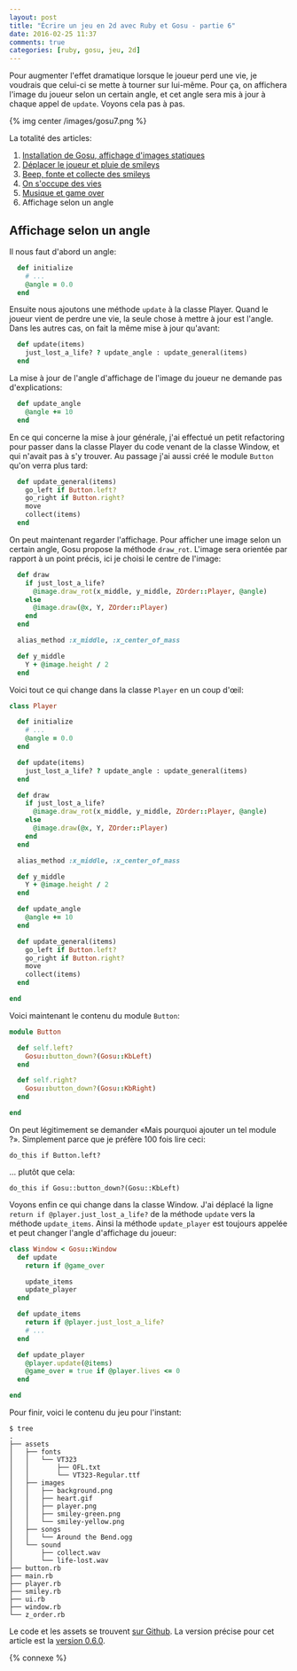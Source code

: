 ```yaml
---
layout: post
title: "Écrire un jeu en 2d avec Ruby et Gosu - partie 6"
date: 2016-02-25 11:37
comments: true
categories: [ruby, gosu, jeu, 2d]
---
```


Pour augmenter l'effet dramatique lorsque le joueur perd une vie, je voudrais
que celui-ci se mette à tourner sur lui-même. Pour ça, on affichera l'image du
joueur selon un certain angle, et cet angle sera mis à jour à chaque appel de
`update`. Voyons cela pas à pas.

{% img center /images/gosu7.png %}

<!-- more -->

La totalité des articles:

1. [Installation de Gosu, affichage d'images statiques](/blog/2016/02/10/ecrire-un-jeu-en-2d-avec-ruby-et-gosu-partie-1/)
2. [Déplacer le joueur et pluie de smileys](/blog/2016/02/11/ecrire-un-jeu-en-2d-avec-ruby-et-gosu-partie-2/)
3. [Beep, fonte et collecte des smileys](/blog/2016/02/12/ecrire-un-jeu-en-2d-avec-ruby-et-gosu-partie-3/)
4. [On s'occupe des vies](/blog/2016/02/13/ecrire-un-jeu-en-2d-avec-ruby-et-gosu-partie-4/)
5. [Musique et game over](/blog/2016/02/15/ecrire-un-jeu-en-2d-avec-ruby-et-gosu-partie-5/)
6. Affichage selon un angle

## Affichage selon un angle

Il nous faut d'abord un angle:

```ruby player.rb
  def initialize
    # ...
    @angle = 0.0
  end
```

Ensuite nous ajoutons une méthode `update` à la classe Player. Quand le joueur
vient de perdre une vie, la seule chose à mettre à jour est l'angle. Dans les
autres cas, on fait la même mise à jour qu'avant:

```ruby player.rb
  def update(items)
    just_lost_a_life? ? update_angle : update_general(items)
  end
```

La mise à jour de l'angle d'affichage de l'image du joueur ne demande pas
d'explications:

```ruby player.rb
  def update_angle
    @angle += 10
  end
```

En ce qui concerne la mise à jour générale, j'ai effectué un petit refactoring
pour passer dans la classe Player du code venant de la classe Window, et qui
n'avait pas à s'y trouver. Au passage j'ai aussi créé le module `Button` qu'on
verra plus tard:

```ruby player.rb
  def update_general(items)
    go_left if Button.left?
    go_right if Button.right?
    move
    collect(items)
  end
```

On peut maintenant regarder l'affichage. Pour afficher une image selon un
certain angle, Gosu propose la méthode `draw_rot`. L'image sera orientée par
rapport à un point précis, ici je choisi le centre de l'image:

```ruby player.rb
  def draw
    if just_lost_a_life?
      @image.draw_rot(x_middle, y_middle, ZOrder::Player, @angle)
    else
      @image.draw(@x, Y, ZOrder::Player)
    end
  end

  alias_method :x_middle, :x_center_of_mass

  def y_middle
    Y + @image.height / 2
  end
```

Voici tout ce qui change dans la classe `Player` en un coup d'œil:

```ruby
class Player

  def initialize
    # ...
    @angle = 0.0
  end

  def update(items)
    just_lost_a_life? ? update_angle : update_general(items)
  end

  def draw
    if just_lost_a_life?
      @image.draw_rot(x_middle, y_middle, ZOrder::Player, @angle)
    else
      @image.draw(@x, Y, ZOrder::Player)
    end
  end

  alias_method :x_middle, :x_center_of_mass

  def y_middle
    Y + @image.height / 2
  end

  def update_angle
    @angle += 10
  end

  def update_general(items)
    go_left if Button.left?
    go_right if Button.right?
    move
    collect(items)
  end

end
```

Voici maintenant le contenu du module `Button`:

```ruby
module Button

  def self.left?
    Gosu::button_down?(Gosu::KbLeft)
  end

  def self.right?
    Gosu::button_down?(Gosu::KbRight)
  end

end
```

On peut légitimement se demander «Mais pourquoi ajouter un tel module ?».
Simplement parce que je préfère 100 fois lire ceci:

    do_this if Button.left?

… plutôt que cela:

    do_this if Gosu::button_down?(Gosu::KbLeft)

Voyons enfin ce qui change dans la classe Window.
J'ai déplacé la ligne `return if @player.just_lost_a_life?` de la méthode
`update` vers la méthode `update_items`. Ainsi la méthode `update_player` est
toujours appelée et peut changer l'angle d'affichage du joueur:

```ruby
class Window < Gosu::Window
  def update
    return if @game_over

    update_items
    update_player
  end

  def update_items
    return if @player.just_lost_a_life?
    # ...
  end

  def update_player
    @player.update(@items)
    @game_over = true if @player.lives <= 0
  end

end
```

Pour finir, voici le contenu du jeu pour l'instant:

    $ tree
    .
    ├── assets
    │   ├── fonts
    │   │   └── VT323
    │   │       ├── OFL.txt
    │   │       └── VT323-Regular.ttf
    │   ├── images
    │   │   ├── background.png
    │   │   ├── heart.gif
    │   │   ├── player.png
    │   │   ├── smiley-green.png
    │   │   └── smiley-yellow.png
    │   ├── songs
    │   │   └── Around the Bend.ogg
    │   └── sound
    │       ├── collect.wav
    │       └── life-lost.wav
    ├── button.rb
    ├── main.rb
    ├── player.rb
    ├── smiley.rb
    ├── ui.rb
    ├── window.rb
    └── z_order.rb

Le code et les assets se trouvent [sur Github](https://github.com/lkdjiin/collect-the-smiles).
La version précise pour cet article est la [version 0.6.0](https://github.com/lkdjiin/collect-the-smiles/releases/tag/v0.6.0).

{% connexe %}

